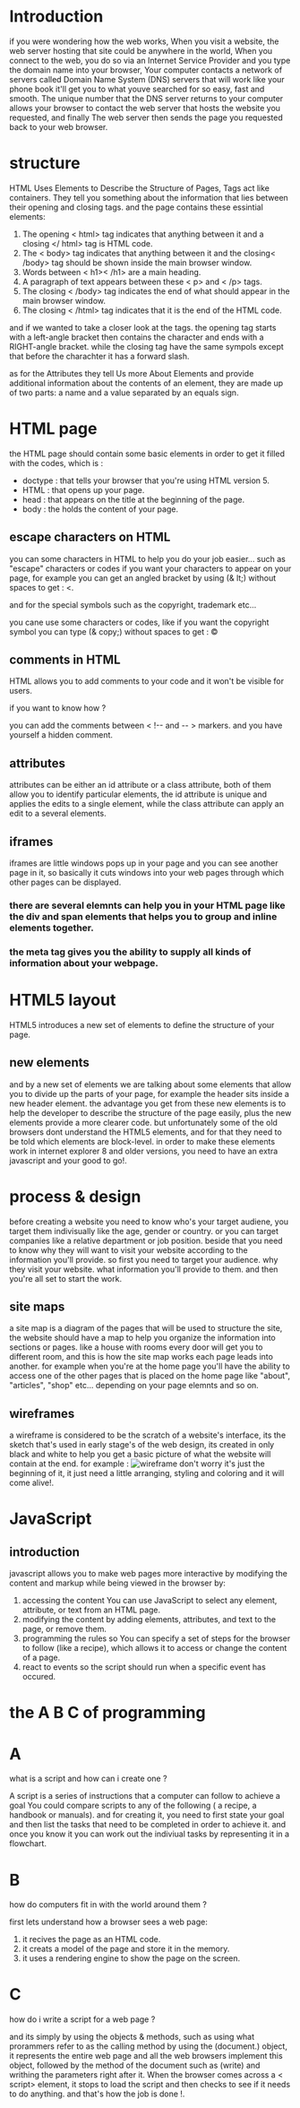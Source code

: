 # Introduction
if you were wondering how the web works, When you visit a website, the web server hosting that site could be anywhere in the world, When you connect to the web, you do so via an Internet Service Provider and you type the domain name into your browser, Your computer contacts a network of servers called Domain Name System (DNS) servers that will work like your phone book it'll get you to what youve searched for so easy, fast and smooth.
The unique number that the DNS server returns to your computer allows your browser to contact the web server that hosts the website you requested, and finally The web server then sends the page you requested back to your web browser.

# structure
HTML Uses Elements to Describe the Structure of Pages, Tags act like containers. They tell you something about the information that lies between their opening and closing tags. and the page contains these essintial elements:
1. The opening < html> tag indicates that anything between it and a closing </ html> tag is HTML code.
2. The < body> tag indicates that anything between it and the closing< /body> tag should be shown inside the main browser window.
3. Words between < h1>< /h1> are a main heading.
4. A paragraph of text appears between these < p> and < /p> tags.
5. The closing < /body> tag indicates the end of what should appear in the main browser window.
6. The closing < /html> tag indicates that it is the end of the HTML code.

and if we wanted to take a closer look at the tags.
the opening tag starts with a left-angle bracket then contains the character and ends with a RIGHT-angle bracket.
while the closing tag have the same sympols except that before the charachter it has a forward slash.

as for the Attributes they tell Us more About Elements and provide additional information about the contents of an element, they are made up of two parts: a name and a value separated by an equals sign.

# HTML page
the HTML page should contain some basic elements in order to get it filled with the codes, which is :
* doctype : that tells your browser that you're using HTML version 5.
* HTML : that opens up your page.
* head : that appears on the title at the beginning of the page.
* body : the holds the content of your page.

## escape characters on HTML 
you can some characters in HTML to help you do your job easier...
such as "escape" characters or codes if you want your characters to appear on your page, for example you can get an angled bracket by using (& lt;) without spaces to get : &lt;.

and for the special symbols such as the copyright, trademark etc...

you cane use some characters or codes, like if you want the copyright symbol you can type (& copy;) without spaces to get : &copy;


## comments in HTML 
HTML allows you to add comments to your code and it won't be visible for users.

if you want to know how ?

you can add the comments between < !-- and -- > markers.
and you have yourself a hidden comment.

## attributes
attributes can be either an id attribute or a class attribute, both of them allow you to identify particular elements, the id attribute is unique and applies the edits to a single element, while the class attribute can apply an edit to a several elements.

## iframes 
iframes are little windows pops up in your page and you can see another page in it, so basically it cuts windows into your web pages through which other pages can be displayed.






### there are several elemnts can help you in your HTML page like the div and span elements that helps you to group and inline elements together.

### the meta tag gives you the ability to supply all kinds of information about your webpage.




# HTML5 layout 
HTML5 introduces a new set of elements to define the structure of your page.

## new elements 
and by a new set of elements we are talking about some elements that allow you to divide up the parts of your page, for example the header sits inside a new header element.
the advantage you get from these new elements is to help the developer to describe the structure of the page easily, plus the new elements provide a more clearer code.
but unfortunately some of the old browsers dont understand the HTML5 elements, and for that they need to be told which elements are block-level.
in order to make these elements work in internet explorer 8 and older versions, you need to have an extra javascript and your good to go!.


# process & design
before creating a website you need to know who's your target audiene, you target them indivisually like the age, gender or country. or you can target companies  like a relative department or job position.
beside that you need to know why they will want to visit your website according to the information you'll provide.
so first you need to target your audience.
why they visit your website.
what information you'll provide to them.
and then you're all set to start the work.
## site maps
a site map is a diagram of the pages that will be used to structure the site, the website should have a map to help you organize the information into sections or pages.
like a house with rooms every door will get you to different room, and this is how the site map works each page leads into another. for example when you're at the home page you'll have the ability to access one of the other pages that is placed on the home page like "about", "articles", "shop" etc...
depending on your page elemnts and so on.

## wireframes
a wireframe is considered to be the scratch of a website's interface, its the sketch that's used in early stage's of the web design, its created in only black and white to help you get a basic picture of what the website will contain at the end. for example :
![wireframe](https://th.bing.com/th/id/R39cfed23cc81bffc3180e161c8d81da5?rik=AjRhHk1pddjbsg&riu=http%3a%2f%2fmmls.mmu.edu.my%2fwordpress%2f1151103126%2fwp-content%2fuploads%2fsites%2f30365%2f2017%2f09%2fSimple-Wireframe-2.jpg&ehk=Qd8ZxXCzNHJb%2fPPMvCYdP6OZVsfkKqebJAyvviq%2bXzQ%3d&risl=&pid=ImgRaw)
don't worry it's just the beginning of it, it just need a little arranging, styling and coloring and it will come alive!.

# JavaScript
## introduction
javascript allows you to make web pages more interactive by modifying the content and markup while being viewed in the browser by:
1. accessing the content You can use JavaScript to select any element, attribute, or text from an HTML page.
2. modifying the content by adding elements, attributes, and text to the page, or remove them.
3. programming the rules so You can specify a set of steps for the browser to follow (like a recipe), which allows it to access or change the content of a page.
4. react to events so the script should run when a specific event has occured.

# the A B C of programming
# A
what is a script and how can i create one ?

A script is a series of instructions that a computer can follow to achieve a goal You could compare scripts to any of the following ( a recipe, a handbook or manuals).
and for creating it, you need to first state your goal and then list the tasks that need to be completed in order to achieve it. and once you know it you can work out the indiviual tasks by representing it in a flowchart.
# B
how do computers fit in with the world around them ?

first lets understand how a browser sees a web page:
1. it recives the page as an HTML code.
2. it creats a model of the page and store it in the memory.
3. it uses a rendering engine to show the page on the screen.

# C 
how do i write a script for a web page ?

and its simply by using the objects & methods, such as using what prorammers refer to as the calling method by using the (document.) object, it represents the entire web page and all the web browsers implement this object, followed by the method of the document such as (write) and writhing the parameters right after it.
When the browser comes across a < script> element, it stops to
load the script and then checks to see if it needs to do anything. 
and that's how the job is done !.